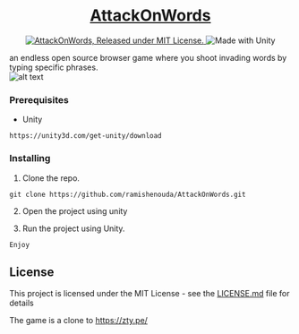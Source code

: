 <h1  align="center">
    <a href="http://attackonwords.dx.am/"> AttackOnWords </a>
</h1>

<p align="center">
  <a href="https://github.com/ramishenouda/AttackOnWords/blob/master/LICENSE">
    <img src="https://img.shields.io/badge/license-MIT-blue.svg" alt="AttackOnWords, Released under MIT License." />
  </a>
   <img src="https://img.shields.io/badge/Made%20with-Unity-1f425f.svg" alt="Made with Unity" />
</p>

an endless open source browser game where you shoot invading words by typing specific phrases.</br>
![alt text](https://github.com/ramishenouda/wordsinvading/blob/master/GitHubAssests/GIF.gif)

### Prerequisites

- Unity

```
https://unity3d.com/get-unity/download
```

### Installing

1. Clone the repo.

```
git clone https://github.com/ramishenouda/AttackOnWords.git
```

2. Open the project using unity

3. Run the project using Unity.

```
Enjoy
```

## License

This project is licensed under the MIT License - see the [LICENSE.md](LICENSE.md) file for details

The game is a clone to https://zty.pe/
